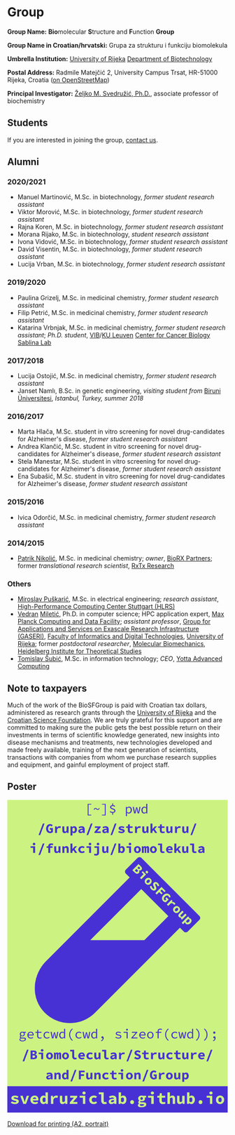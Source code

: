 # Group

**Group Name:** **Bio**molecular **S**tructure and **F**unction **Group**

**Group Name in Croatian/hrvatski:** Grupa za strukturu i funkciju biomolekula

**Umbrella Institution:** [University of Rijeka](https://uniri.hr/) [Department of Biotechnology](https://www.biotech.uniri.hr/)

**Postal Address:** Radmile Matejčić 2, University Campus Trsat, HR-51000 Rijeka, Croatia ([on OpenStreetMap](https://www.openstreetmap.org/?mlat=45.32870&mlon=14.46690#map=19/45.32870/14.46690))

**Principal Investigator:** [Željko M. Svedružić, Ph.D.](principal-investigator.md), associate professor of biochemistry

## Students

If you are interested in joining the group, [contact us](contact.md).

## Alumni

### 2020/2021

- Manuel Martinović, M.Sc. in biotechnology, *former student research assistant*
- Viktor Morović, M.Sc. in biotechnology, *former student research assistant*
- Rajna Koren, M.Sc. in biotechnology, *former student research assistant*
- Morana Rijako, M.Sc. in biotechnology, *student research assistant*
- Ivona Vidović, M.Sc. in biotechnology, *former student research assistant*
- David Visentin, M.Sc. in biotechnology, *former student research assistant*
- Lucija Vrban, M.Sc. in biotechnology, *former student research assistant*

### 2019/2020

- Paulina Grizelj, M.Sc. in medicinal chemistry, *former student research assistant*
- Filip Petrić, M.Sc. in medicinal chemistry, *former student research assistant*
- Katarina Vrbnjak, M.Sc. in medicinal chemistry, *former student research assistant*; *Ph.D. student*, [VIB](https://vib.be/)/[KU Leuven](https://www.kuleuven.be/) [Center for Cancer Biology](https://ccb.sites.vib.be/) [Sablina Lab](https://vib.be/labs/sablina-lab)

### 2017/2018

- Lucija Ostojić, M.Sc. in medicinal chemistry, *former student research assistant*
- Janset Namlı, B.Sc. in genetic engineering, *visiting student from* [Biruni Üniversitesi](https://www.biruni.edu.tr/), *Istanbul, Turkey, summer 2018*

### 2016/2017

- Marta Hlača, M.Sc. student in vitro screening for novel drug-candidates for Alzheimer's disease, *former student research assistant*
- Andrea Klančić, M.Sc. student in vitro screening for novel drug-candidates for Alzheimer's disease, *former student research assistant*
- Stela Manestar, M.Sc. student in vitro screening for novel drug-candidates for Alzheimer's disease, *former student research assistant*
- Ena Subašić, M.Sc. student in vitro screening for novel drug-candidates for Alzheimer's disease, *former student research assistant*

### 2015/2016

- Ivica Odorčić, M.Sc. in medicinal chemistry, *former student research assistant*

### 2014/2015

- [Patrik Nikolić](https://nikoli.ch/), M.Sc. in medicinal chemistry; *owner*, [BioRX Partners](https://www.biorxpartners.com/); former *translational research scientist*, [RxTx Research](https://rxtxresearch.github.io/)

### Others

- [Miroslav Puškarić](https://www.hlrs.de/en/about-us/organization/people/person/puskaric/), M.Sc. in electrical engineering; *research assistant*, [High-Performance Computing Center Stuttgart (HLRS)](https://www.hlrs.de/)
- [Vedran](https://vedran.miletic.net/) [Miletić](https://www.miletic.net/), Ph.D. in computer science; HPC application expert, [Max Planck Computing and Data Facility](https://www.mpcdf.mpg.de/); *assistant professor*, [Group for Applications and Services on Exascale Research Infrastructure (GASERI)](https://group.miletic.net/), [Faculty of Informatics and Digital Technologies](https://www.inf.uniri.hr/), [University of Rijeka](https://uniri.hr/); former *postdoctoral researcher*, [Molecular Biomechanics](https://www.h-its.org/research/mbm/), [Heidelberg Institute for Theoretical Studies](https://www.h-its.org/)
- [Tomislav Šubić](https://tsubic.info/), M.Sc. in information technology; *CEO*, [Yotta Advanced Computing](https://yac.hr/)

## Note to taxpayers

Much of the work of the BioSFGroup is paid with Croatian tax dollars, administered as research grants through the [University of Rijeka](https://uniri.hr/) and the [Croatian Science Foundation](https://hrzz.hr/). We are truly grateful for this support and are committed to making sure the public gets the best possible return on their investments in terms of scientific knowledge generated, new insights into disease mechanisms and treatments, new technologies developed and made freely available, training of the next generation of scientists, transactions with companies from whom we purchase research supplies and equipment, and gainful employment of project staff.

## Poster

![BioSFGroup poster](images/logo-poster.png)

[Download for printing (A2, portrait)](images/logo-poster.pdf)
